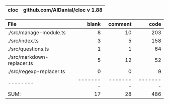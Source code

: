 cloc|github.com/AlDanial/cloc v 1.88
--- | ---

File|blank|comment|code
:-------|-------:|-------:|-------:
./src/manage-module.ts|8|10|203
./src/index.ts|3|5|158
./src/questions.ts|1|1|64
./src/markdown-replacer.ts|5|12|52
./src/regexp-replacer.ts|0|0|9
--------|--------|--------|--------
SUM:|17|28|486
